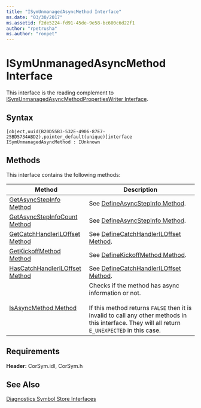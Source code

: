 ```yaml
---
title: "ISymUnmanagedAsyncMethod Interface"
ms.date: "03/30/2017"
ms.assetid: f2de5224-fd91-45de-9e58-bc600c6d22f1
author: "rpetrusha"
ms.author: "ronpet"
---
```

# ISymUnmanagedAsyncMethod Interface
This interface is the reading complement to [ISymUnmanagedAsyncMethodPropertiesWriter Interface](../../../../docs/framework/unmanaged-api/diagnostics/isymunmanagedasyncmethodpropertieswriter-interface.md).  
  
## Syntax  
  
```idl  
[object,uuid(B20D55B3-532E-4906-87E7-25BD5734ABD2),pointer_default(unique)]interface ISymUnmanagedAsyncMethod : IUnknown  
```  
  
## Methods  
 This interface contains the following methods:  
  
|Method|Description|  
|------------|-----------------|  
|[GetAsyncStepInfo Method](../../../../docs/framework/unmanaged-api/diagnostics/isymunmanagedasyncmethod-getasyncstepinfo-method.md)|See [DefineAsyncStepInfo Method](../../../../docs/framework/unmanaged-api/diagnostics/isymunmanagedasyncmethodpropertieswriter-defineasyncstepinfo-method.md).|  
|[GetAsyncStepInfoCount Method](../../../../docs/framework/unmanaged-api/diagnostics/isymunmanagedasyncmethod-getasyncstepinfocount-method.md)|See [DefineAsyncStepInfo Method](../../../../docs/framework/unmanaged-api/diagnostics/isymunmanagedasyncmethodpropertieswriter-defineasyncstepinfo-method.md).|  
|[GetCatchHandlerILOffset Method](../../../../docs/framework/unmanaged-api/diagnostics/isymunmanagedasyncmethod-getcatchhandleriloffset-method.md)|See [DefineCatchHandlerILOffset Method](../../../../docs/framework/unmanaged-api/diagnostics/isymunmanagedasyncmethodpropertieswriter-definecatchhandleriloffset-method.md).|  
|[GetKickoffMethod Method](../../../../docs/framework/unmanaged-api/diagnostics/isymunmanagedasyncmethod-getkickoffmethod-method.md)|See [DefineKickoffMethod Method](../../../../docs/framework/unmanaged-api/diagnostics/isymunmanagedasyncmethodpropertieswriter-definekickoffmethod-method.md).|  
|[HasCatchHandlerILOffset Method](../../../../docs/framework/unmanaged-api/diagnostics/isymunmanagedasyncmethod-hascatchhandleriloffset-method.md)|See [DefineCatchHandlerILOffset Method](../../../../docs/framework/unmanaged-api/diagnostics/isymunmanagedasyncmethodpropertieswriter-definecatchhandleriloffset-method.md).|  
|[IsAsyncMethod Method](../../../../docs/framework/unmanaged-api/diagnostics/isymunmanagedasyncmethod-isasyncmethod-method.md)|Checks if the method has async information or not.<br /><br /> If this method returns `FALSE` then it is invalid to call any other methods in this interface. They will all return `E_UNEXPECTED` in this case.|  
  
## Requirements  
 **Header:** CorSym.idl, CorSym.h  
  
## See Also  
 [Diagnostics Symbol Store Interfaces](../../../../docs/framework/unmanaged-api/diagnostics/diagnostics-symbol-store-interfaces.md)

